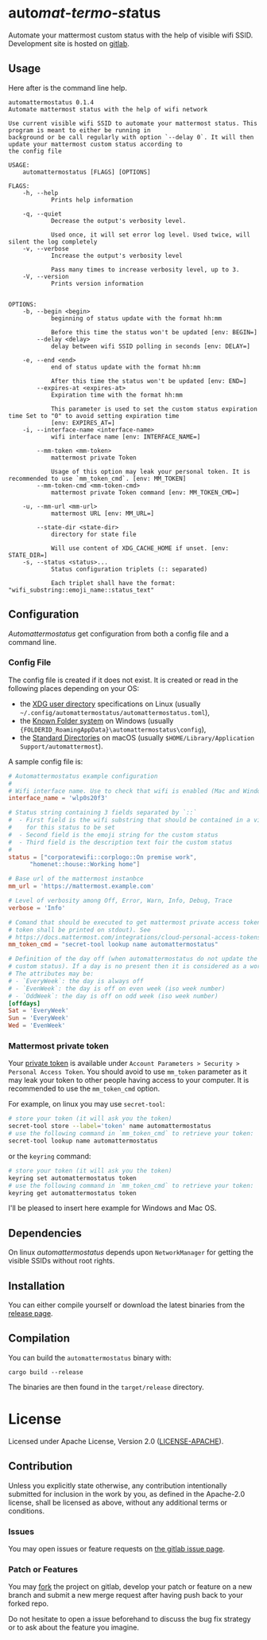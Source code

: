 # auto*mat-termo-st*atus
Automate your mattermost custom status with the help of visible wifi SSID.
Development site is hosted on [gitlab](https://gitlab.com/matclab/automattermostatus).

## Usage
Here after is the command line help.
<!-- `$ target/debug/automattermostatus --help` as text -->
```text
automattermostatus 0.1.4
Automate mattermost status with the help of wifi network

Use current visible wifi SSID to automate your mattermost status. This program is meant to either be running in
background or be call regularly with option `--delay 0`. It will then update your mattermost custom status according to
the config file

USAGE:
    automattermostatus [FLAGS] [OPTIONS]

FLAGS:
    -h, --help       
            Prints help information

    -q, --quiet      
            Decrease the output's verbosity level.
            
            Used once, it will set error log level. Used twice, will silent the log completely
    -v, --verbose    
            Increase the output's verbosity level
            
            Pass many times to increase verbosity level, up to 3.
    -V, --version    
            Prints version information


OPTIONS:
    -b, --begin <begin>                      
            beginning of status update with the format hh:mm
            
            Before this time the status won't be updated [env: BEGIN=]
        --delay <delay>                      
            delay between wifi SSID polling in seconds [env: DELAY=]

    -e, --end <end>                          
            end of status update with the format hh:mm
            
            After this time the status won't be updated [env: END=]
        --expires-at <expires-at>            
            Expiration time with the format hh:mm
            
            This parameter is used to set the custom status expiration time Set to "0" to avoid setting expiration time
            [env: EXPIRES_AT=]
    -i, --interface-name <interface-name>    
            wifi interface name [env: INTERFACE_NAME=]

        --mm-token <mm-token>                
            mattermost private Token
            
            Usage of this option may leak your personal token. It is recommended to use `mm_token_cmd`. [env: MM_TOKEN]
        --mm-token-cmd <mm-token-cmd>        
            mattermost private Token command [env: MM_TOKEN_CMD=]

    -u, --mm-url <mm-url>                    
            mattermost URL [env: MM_URL=]

        --state-dir <state-dir>              
            directory for state file
            
            Will use content of XDG_CACHE_HOME if unset. [env: STATE_DIR=]
    -s, --status <status>...                 
            Status configuration triplets (:: separated)
            
            Each triplet shall have the format: "wifi_substring::emoji_name::status_text"
```
## Configuration
*Automattermostatus* get configuration from both a config file and a command
line.

### Config File
The config file is created if it does not exist.  It is created or read in the following places depending on your OS:
-    the [XDG user directory](https://www.freedesktop.org/wiki/Software/xdg-user-dirs/) specifications on Linux (usually `~/.config/automattermostatus/automattermostatus.toml`),
-    the [Known Folder system](https://msdn.microsoft.com/en-us/library/windows/desktop/dd378457.aspx) on Windows (usually `{FOLDERID_RoamingAppData}\automattermostatus\config`),
-    the [Standard Directories](https://developer.apple.com/library/content/documentation/FileManagement/Conceptual/FileSystemProgrammingGuide/FileSystemOverview/FileSystemOverview.html#//apple_ref/doc/uid/TP40010672-CH2-SW6) on macOS (usually `$HOME/Library/Application Support/automattermost`).

A sample config file is:

<!-- `$ cat config.toml.example` as toml -->
```toml
# Automattermostatus example configuration
#
# Wifi interface name. Use to check that wifi is enabled (Mac and Windows)
interface_name = 'wlp0s20f3'

# Status string containing 3 fields separated by `::`
#  - First field is the wifi substring that should be contained in a visible SSID
#    for this status to be set
#  - Second field is the emoji string for the custom status
#  - Third field is the description text foir the custom status
#
status = ["corporatewifi::corplogo::On premise work",
	  "homenet::house::Working home"]

# Base url of the mattermost instanbce
mm_url = 'https://mattermost.example.com'

# Level of verbosity among Off, Error, Warn, Info, Debug, Trace
verbose = 'Info'

# Comand that should be executed to get mattermost private access token (the
# token shall be printed on stdout). See
# https://docs.mattermost.com/integrations/cloud-personal-access-tokens.html#creating-a-personal-access-token.
mm_token_cmd = "secret-tool lookup name automattermostatus"

# Definition of the day off (when automattermostatus do not update the user
# custom status). If a day is no present then it is considered as a workday.
# The attributes may be:
# - `EveryWeek`: the day is always off
# - `EvenWeek`: the day is off on even week (iso week number)
# - `OddWeek`: the day is off on odd week (iso week number)
[offdays]
Sat = 'EveryWeek'
Sun = 'EveryWeek'
Wed = 'EvenWeek'
```

### Mattermost private token
Your [private
token](https://docs.mattermost.com/integrations/cloud-personal-access-tokens.html#creating-a-personal-access-token)
is available under `Account Parameters > Security > Personal Access Token`.
You should avoid to use `mm_token` parameter as it may leak your token to
other people having access to your computer. It is recommended to use the
`mm_token_cmd` option. 

For example, on linux you may use `secret-tool`:
```sh
# store your token (it will ask you the token)
secret-tool store --label='token' name automattermostatus
# use the following command in `mm_token_cmd` to retrieve your token:
secret-tool lookup name automattermostatus
```
or the `keyring` command:
```sh
# store your token (it will ask you the token)
keyring set automattermostatus token
# use the following command in `mm_token_cmd` to retrieve your token:
keyring get automattermostatus token
```

I'll be pleased to insert here example for Windows and Mac OS. 

## Dependencies
On linux *automattermostatus* depends upon `NetworkManager` for getting the
visible SSIDs without root rights.

## Installation
You can either compile yourself or download the latest binaries from the
[release page](https://gitlab.com/matclab/automattermostatus/-/releases).

## Compilation

You can build the `automattermostatus` binary with:
```
cargo build --release
```
The binaries are then found in the `target/release` directory.

# License

Licensed under Apache License, Version 2.0 ([LICENSE-APACHE](https://www.apache.org/licenses/LICENSE-2.0)).

## Contribution

Unless you explicitly state otherwise, any contribution intentionally
submitted for inclusion in the work by you, as defined in the Apache-2.0
license, shall be licensed as above, without any additional terms or
conditions.

### Issues
You may open issues or feature requests on [the gitlab issue
page](https://gitlab.com/matclab/automattermostatus/-/issues).

### Patch or Features
You may [fork](https://gitlab.com/matclab/automattermostatus/-/forks/new) the
project on gitlab, develop your patch or feature on a new branch and submit a
new merge request after having push back to your forked repo.

Do not hesitate to open a issue beforehand to discuss the bug fix strategy or
to ask about the feature you imagine.
